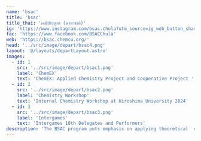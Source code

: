 ```yaml
---
name: 'bsac'
title: 'bsac'
title_thai: 'เคมีประยุกต์ (นานาชาติ)'
ig: 'https://www.instagram.com/bsac.chula?utm_source=ig_web_button_share_sheet&igsh=ZDNlZDc0MzIxNw=='
fac: 'https://www.facebook.com/BSACChula'
web: 'https://bsac.chemcu.org/'
head: '../src/image/depart/bsac4.png'
layout: '@/layouts/departLayout.astro'
images:
  - id: 1
    src: '../src/image/depart/bsac1.png'
    label: 'ChemEX'
    text: 'ChemEX: Applied Chemistry Project and Cooperative Project '
  - id: 2
    src: '../src/image/depart/bsac2.png'
    label: 'Chemistry Workshop'
    text: 'Internal Chemistry Workshop at Hiroshima University 2024'
  - id: 3
    src: '../src/image/depart/bsac3.png'
    label: 'Intergames'
    text: 'Intergames 18th Delegates and Performers'
description: 'The BSAC program puts emphasis on applying theoretical  chemistry concepts to practical applications and challenges posed by the needs of local and international businesses,  with areas encompassing industrial, material, environmental, cosmetic, and entrepreneurial chemistry. '
---
```

